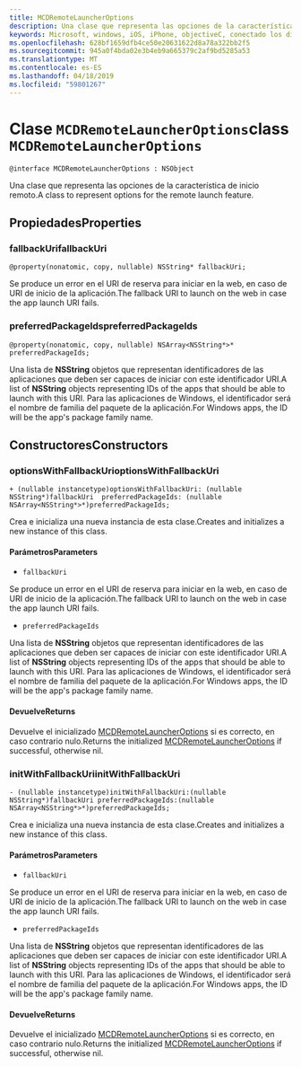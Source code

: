 ```yaml
---
title: MCDRemoteLauncherOptions
description: Una clase que representa las opciones de la característica de inicio remoto.
keywords: Microsoft, windows, iOS, iPhone, objectiveC, conectado los dispositivos, proyecto Roma
ms.openlocfilehash: 628bf1659dfb4ce50e20631622d8a78a322bb2f5
ms.sourcegitcommit: 945a0f4bda02e3b4eb9a665379c2af9bd5285a53
ms.translationtype: MT
ms.contentlocale: es-ES
ms.lasthandoff: 04/18/2019
ms.locfileid: "59801267"
---
```

# <a name="class-mcdremotelauncheroptions"></a><span data-ttu-id="7b3fd-104">Clase `MCDRemoteLauncherOptions`</span><span class="sxs-lookup"><span data-stu-id="7b3fd-104">class `MCDRemoteLauncherOptions`</span></span> 

```
@interface MCDRemoteLauncherOptions : NSObject
```  

<span data-ttu-id="7b3fd-105">Una clase que representa las opciones de la característica de inicio remoto.</span><span class="sxs-lookup"><span data-stu-id="7b3fd-105">A class to represent options for the remote launch feature.</span></span>

## <a name="properties"></a><span data-ttu-id="7b3fd-106">Propiedades</span><span class="sxs-lookup"><span data-stu-id="7b3fd-106">Properties</span></span>

### <a name="fallbackuri"></a><span data-ttu-id="7b3fd-107">fallbackUri</span><span class="sxs-lookup"><span data-stu-id="7b3fd-107">fallbackUri</span></span>
`@property(nonatomic, copy, nullable) NSString* fallbackUri;`

<span data-ttu-id="7b3fd-108">Se produce un error en el URI de reserva para iniciar en la web, en caso de URI de inicio de la aplicación.</span><span class="sxs-lookup"><span data-stu-id="7b3fd-108">The fallback URI to launch on the web in case the app launch URI fails.</span></span>

### <a name="preferredpackageids"></a><span data-ttu-id="7b3fd-109">preferredPackageIds</span><span class="sxs-lookup"><span data-stu-id="7b3fd-109">preferredPackageIds</span></span>
`@property(nonatomic, copy, nullable) NSArray<NSString*>* preferredPackageIds;`

<span data-ttu-id="7b3fd-110">Una lista de **NSString** objetos que representan identificadores de las aplicaciones que deben ser capaces de iniciar con este identificador URI.</span><span class="sxs-lookup"><span data-stu-id="7b3fd-110">A list of **NSString** objects representing IDs of the apps that should be able to launch with this URI.</span></span> <span data-ttu-id="7b3fd-111">Para las aplicaciones de Windows, el identificador será el nombre de familia del paquete de la aplicación.</span><span class="sxs-lookup"><span data-stu-id="7b3fd-111">For Windows apps, the ID will be the app's package family name.</span></span>

## <a name="constructors"></a><span data-ttu-id="7b3fd-112">Constructores</span><span class="sxs-lookup"><span data-stu-id="7b3fd-112">Constructors</span></span>

### <a name="optionswithfallbackuri"></a><span data-ttu-id="7b3fd-113">optionsWithFallbackUri</span><span class="sxs-lookup"><span data-stu-id="7b3fd-113">optionsWithFallbackUri</span></span>
`+ (nullable instancetype)optionsWithFallbackUri: (nullable NSString*)fallbackUri  preferredPackageIds: (nullable NSArray<NSString*>*)preferredPackageIds;`

<span data-ttu-id="7b3fd-114">Crea e inicializa una nueva instancia de esta clase.</span><span class="sxs-lookup"><span data-stu-id="7b3fd-114">Creates and initializes a new instance of this class.</span></span>

#### <a name="parameters"></a><span data-ttu-id="7b3fd-115">Parámetros</span><span class="sxs-lookup"><span data-stu-id="7b3fd-115">Parameters</span></span>
* `fallbackUri` 

<span data-ttu-id="7b3fd-116">Se produce un error en el URI de reserva para iniciar en la web, en caso de URI de inicio de la aplicación.</span><span class="sxs-lookup"><span data-stu-id="7b3fd-116">The fallback URI to launch on the web in case the app launch URI fails.</span></span>

* `preferredPackageIds` 

<span data-ttu-id="7b3fd-117">Una lista de **NSString** objetos que representan identificadores de las aplicaciones que deben ser capaces de iniciar con este identificador URI.</span><span class="sxs-lookup"><span data-stu-id="7b3fd-117">A list of **NSString** objects representing IDs of the apps that should be able to launch with this URI.</span></span> <span data-ttu-id="7b3fd-118">Para las aplicaciones de Windows, el identificador será el nombre de familia del paquete de la aplicación.</span><span class="sxs-lookup"><span data-stu-id="7b3fd-118">For Windows apps, the ID will be the app's package family name.</span></span>

#### <a name="returns"></a><span data-ttu-id="7b3fd-119">Devuelve</span><span class="sxs-lookup"><span data-stu-id="7b3fd-119">Returns</span></span>
<span data-ttu-id="7b3fd-120">Devuelve el inicializado [MCDRemoteLauncherOptions](MCDRemoteLauncherOptions.md) si es correcto, en caso contrario nulo.</span><span class="sxs-lookup"><span data-stu-id="7b3fd-120">Returns the initialized [MCDRemoteLauncherOptions](MCDRemoteLauncherOptions.md) if successful, otherwise nil.</span></span>

### <a name="initwithfallbackuri"></a><span data-ttu-id="7b3fd-121">initWithFallbackUri</span><span class="sxs-lookup"><span data-stu-id="7b3fd-121">initWithFallbackUri</span></span>
`- (nullable instancetype)initWithFallbackUri:(nullable NSString*)fallbackUri preferredPackageIds:(nullable NSArray<NSString*>*)preferredPackageIds;`

<span data-ttu-id="7b3fd-122">Crea e inicializa una nueva instancia de esta clase.</span><span class="sxs-lookup"><span data-stu-id="7b3fd-122">Creates and initializes a new instance of this class.</span></span>

#### <a name="parameters"></a><span data-ttu-id="7b3fd-123">Parámetros</span><span class="sxs-lookup"><span data-stu-id="7b3fd-123">Parameters</span></span>
* `fallbackUri` 

<span data-ttu-id="7b3fd-124">Se produce un error en el URI de reserva para iniciar en la web, en caso de URI de inicio de la aplicación.</span><span class="sxs-lookup"><span data-stu-id="7b3fd-124">The fallback URI to launch on the web in case the app launch URI fails.</span></span>

* `preferredPackageIds` 

<span data-ttu-id="7b3fd-125">Una lista de **NSString** objetos que representan identificadores de las aplicaciones que deben ser capaces de iniciar con este identificador URI.</span><span class="sxs-lookup"><span data-stu-id="7b3fd-125">A list of **NSString** objects representing IDs of the apps that should be able to launch with this URI.</span></span> <span data-ttu-id="7b3fd-126">Para las aplicaciones de Windows, el identificador será el nombre de familia del paquete de la aplicación.</span><span class="sxs-lookup"><span data-stu-id="7b3fd-126">For Windows apps, the ID will be the app's package family name.</span></span>

#### <a name="returns"></a><span data-ttu-id="7b3fd-127">Devuelve</span><span class="sxs-lookup"><span data-stu-id="7b3fd-127">Returns</span></span>
<span data-ttu-id="7b3fd-128">Devuelve el inicializado [MCDRemoteLauncherOptions](MCDRemoteLauncherOptions.md) si es correcto, en caso contrario nulo.</span><span class="sxs-lookup"><span data-stu-id="7b3fd-128">Returns the initialized [MCDRemoteLauncherOptions](MCDRemoteLauncherOptions.md) if successful, otherwise nil.</span></span>